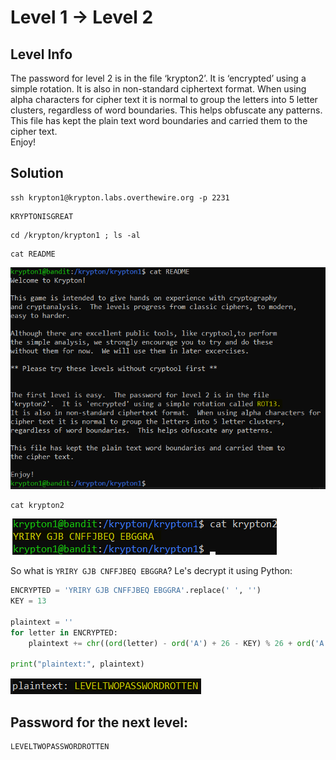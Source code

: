 # Level 1 → Level 2

## Level Info
The password for level 2 is in the file ‘krypton2’. It is ‘encrypted’ using a simple rotation. It is also in non-standard ciphertext format. When using alpha characters for cipher text it is normal to group the letters into 5 letter clusters, regardless of word boundaries. This helps obfuscate any patterns. This file has kept the plain text word boundaries and carried them to the cipher text.<br />
Enjoy!

## Solution
```
ssh krypton1@krypton.labs.overthewire.org -p 2231
```
```
KRYPTONISGREAT
```
```
cd /krypton/krypton1 ; ls -al
```
```
cat README
```

![](0.png)

```
cat krypton2
```

![](1.png)

So what is `YRIRY GJB CNFFJBEQ EBGGRA`? Le's decrypt it using Python:

```python
ENCRYPTED = 'YRIRY GJB CNFFJBEQ EBGGRA'.replace(' ', '')
KEY = 13

plaintext = ''
for letter in ENCRYPTED:
    plaintext += chr((ord(letter) - ord('A') + 26 - KEY) % 26 + ord('A'))

print("plaintext:", plaintext)
```

![](2.png)

## Password for the next level:
```
LEVELTWOPASSWORDROTTEN
```
